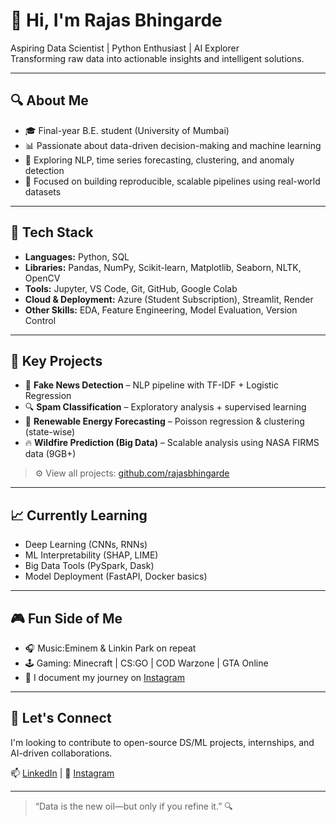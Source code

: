 # 👋 Hi, I'm Rajas Bhingarde

Aspiring Data Scientist | Python Enthusiast | AI Explorer  
Transforming raw data into actionable insights and intelligent solutions.

---

## 🔍 About Me

- 🎓 Final-year B.E. student (University of Mumbai)  
- 📊 Passionate about data-driven decision-making and machine learning  
- 🤖 Exploring NLP, time series forecasting, clustering, and anomaly detection  
- 🧠 Focused on building reproducible, scalable pipelines using real-world datasets

---

## 🧰 Tech Stack

- **Languages:** Python, SQL  
- **Libraries:** Pandas, NumPy, Scikit-learn, Matplotlib, Seaborn, NLTK, OpenCV  
- **Tools:** Jupyter, VS Code, Git, GitHub, Google Colab  
- **Cloud & Deployment:** Azure (Student Subscription), Streamlit, Render  
- **Other Skills:** EDA, Feature Engineering, Model Evaluation, Version Control

---

## 📌 Key Projects

- 🧠 **Fake News Detection** – NLP pipeline with TF-IDF + Logistic Regression  
- 🔍 **Spam Classification** – Exploratory analysis + supervised learning  
- 🌱 **Renewable Energy Forecasting** – Poisson regression & clustering (state-wise)  
- 🔥 **Wildfire Prediction (Big Data)** – Scalable analysis using NASA FIRMS data (9GB+)

> ⚙️ View all projects: [github.com/rajasbhingarde](https://github.com/rajasbhingarde)

---

## 📈 Currently Learning

- Deep Learning (CNNs, RNNs)  
- ML Interpretability (SHAP, LIME)  
- Big Data Tools (PySpark, Dask)  
- Model Deployment (FastAPI, Docker basics)

---
## 🎮 Fun Side of Me

- 🎧 Music:Eminem & Linkin Park on repeat  
- 🕹️ Gaming: Minecraft | CS:GO | COD Warzone | GTA Online  
- 📸 I document my journey on [Instagram](https://www.instagram.com/rajas.jpeg/)

---

## 🎯 Let's Connect

I'm looking to contribute to open-source DS/ML projects, internships, and AI-driven collaborations.

📫 [LinkedIn](https://www.linkedin.com/in/rajas-bhingarde/) | 📸 [Instagram](https://www.instagram.com/rajas.jpeg/)

---

> “Data is the new oil—but only if you refine it.” 🔍


